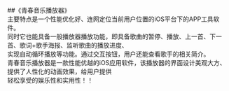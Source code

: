 ##《青春音乐播放器》
<br>主要特点是一个性能优化好、连网定位当前用户位置的iOS平台下的APP工具软件。
<br>同时它也能具备一般播放器播放功能，即具备歌曲的暂停、播放、上一首、下一首、歌词+歌手海报、监听歌曲的播放进度、
<br>实现自动循环播放等功能。通过交互按钮，用户还能查看歌手的相关简介。
<br>青春音乐播放器是一款性能优越的iOS应用软件，该播放器的界面设计美观大方、提供了人性化的动画效果，给用户提供
<br>轻松享受的娱乐性和实用性！！

